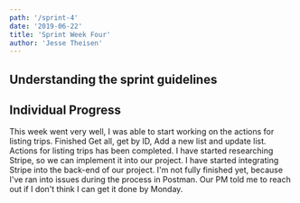 ```yaml
---
path: '/sprint-4'
date: '2019-06-22'
title: 'Sprint Week Four'
author: 'Jesse Theisen'
---
```


## Understanding the sprint guidelines




## Individual Progress
This week went very well, I was able to start working on the actions for listing trips. Finished Get all, get by ID, Add a new list and update list. Actions for listing trips has been completed. I have started researching Stripe, so we can implement it into our project. I have started integrating Stripe into the back-end of our project. I'm not fully finished yet, because I've ran into issues during the process in Postman. Our PM told me to reach out if I don't think I can get it done by Monday.